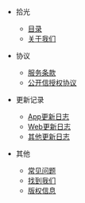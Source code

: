 - 拾光
   
   - [目录](README.md)
   - [关于我们](about.md)

- 协议

  - [服务条款](pravicy.md)
  - [公开信授权协议](public.md)

- 更新记录
 
  - [App更新日志](update_app.md)
  - [Web更新日志](update_web.md)
  - [其他更新日志](update.md)

- 其他

  - [常见问题](Q&A.md)
  - [找到我们](find_us.md)
  - [版权信息](copyright.md)
